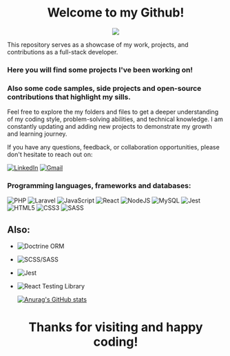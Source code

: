 <h1 align="center"> Welcome to my Github! </h1>


<p align="center">
  <img src="https://media.tenor.com/MEr-JVXz_9QAAAAM/it-karak-itkaraktus.gif"/>
</p>

This repository serves as a showcase of my work, projects, and contributions as a full-stack developer.

### Here you will find some projects I've been working on!

### Also some code samples, side projects and open-source contributions that highlight my sills.

Feel free to explore the my folders and files to get a deeper understanding of my coding style, problem-solving abilities, and technical knowledge. I am constantly updating and adding new projects to demonstrate my growth and learning journey.

If you have any questions, feedback, or collaboration opportunities, please don't hesitate to reach out on:

[![LinkedIn](https://img.shields.io/badge/LinkedIn-Profile-blue?style=flat-square&logo=linkedin&logoColor=white)](https://www.linkedin.com/in/albuquerque012/)
[![Gmail](https://img.shields.io/badge/Gmail-Email-red?style=flat-square&logo=gmail&logoColor=white)](mailto:lucaslpra@gmail.com)

### Programming languages, frameworks and databases:
![PHP](https://img.shields.io/badge/php-%23777BB4.svg?style=for-the-badge&logo=php&logoColor=white)  ![Laravel](https://img.shields.io/badge/laravel-%23FF2D20.svg?style=for-the-badge&logo=laravel&logoColor=white)  ![JavaScript](https://img.shields.io/badge/javascript-%23323330.svg?style=for-the-badge&logo=javascript&logoColor=%23F7DF1E) 	![React](https://img.shields.io/badge/react-%2320232a.svg?style=for-the-badge&logo=react&logoColor=%2361DAFB)  ![NodeJS](https://img.shields.io/badge/node.js-6DA55F?style=for-the-badge&logo=node.js&logoColor=white) ![MySQL](https://img.shields.io/badge/mysql-%2300f.svg?style=for-the-badge&logo=mysql&logoColor=white)  ![Jest](https://img.shields.io/badge/-jest-%23C21325?style=for-the-badge&logo=jest&logoColor=white)  ![HTML5](https://img.shields.io/badge/html5-%23E34F26.svg?style=for-the-badge&logo=html5&logoColor=white)  ![CSS3](https://img.shields.io/badge/css3-%231572B6.svg?style=for-the-badge&logo=css3&logoColor=white)  ![SASS](https://img.shields.io/badge/SASS-hotpink.svg?style=for-the-badge&logo=SASS&logoColor=white)

## Also:
- ![Doctrine ORM](https://img.shields.io/badge/Doctrine%20ORM-2.x-326690?style=flat-square&logo=doctrine&logoColor=white)
- ![SCSS/SASS](https://img.shields.io/badge/SCSS/SASS-Latest-CC6699?style=flat-square&logo=sass&logoColor=white)
- ![Jest](https://img.shields.io/badge/Jest-Latest-C21325?style=flat-square&logo=jest&logoColor=white)
- ![React Testing Library](https://img.shields.io/badge/React%20Testing%20Library-Latest-E33332?style=flat-square&logo=testing-library&logoColor=white)


  [![Anurag's GitHub stats](https://github-readme-stats.vercel.app/api?username=albuquerque-lucas&theme=tokyonight&hide=contribs)](https://github.com/anuraghazra/github-readme-stats)


<center>

# Thanks for visiting and happy coding!

</center>
